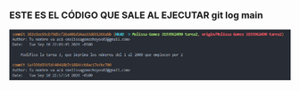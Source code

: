 ### ESTE ES EL CÓDIGO QUE SALE AL EJECUTAR **git log main**

![Imagen Git-Log-Main](foto-git_log_main.png)
